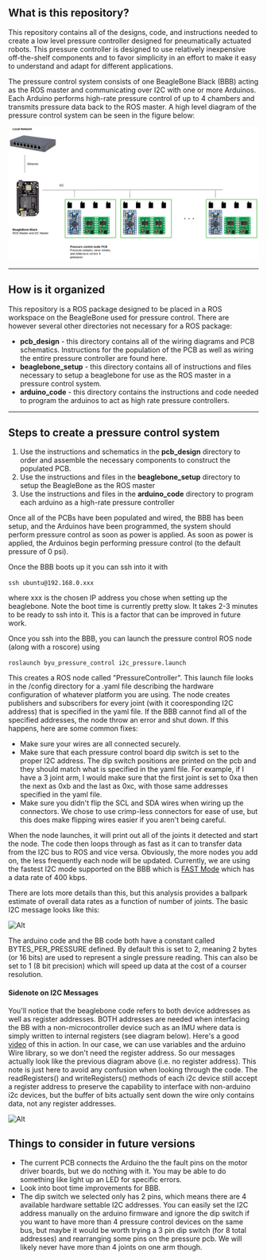 ## What is this repository?

This repository contains all of the designs, code, and instructions needed to create a low level pressure controller designed for pneumatically actuated robots. This pressure controller is designed to use relatively inexpensive off-the-shelf components and to favor simplicity in an effort to make it easy to understand and adapt for different applications.

The pressure control system consists of one BeagleBone Black (BBB) acting as the ROS master and communicating over I2C with one or more Arduinos. Each Arduino performs high-rate pressure control of up to 4 chambers and transmits pressure data back to the ROS master. A high level diagram of the pressure control system can be seen in the figure below:

![Alt](/pressure_control_system_diagram.png "Pressure Control System Diagram")

---

## How is it organized

This repository is a ROS package designed to be placed in a ROS workspace on the BeagleBone used for pressure control. There are however several other directories not necessary for a ROS package:

* **pcb_design** - this directory contains all of the wiring diagrams and PCB schematics. Instructions for the population of the PCB as well as wiring the entire pressure controller are found here.
* **beaglebone_setup** - this directory contains all of instructions and files necessary to setup a beaglebone for use as the ROS master in a pressure control system.
* **arduino_code** - this directory contains the instructions and code needed to program the arduinos to act as high rate pressure controllers.

---

## Steps to create a pressure control system

1. Use the instructions and schematics in the **pcb_design** directory to order and assemble the necessary components to construct the populated PCB.
2. Use the instructions and files in the **beaglebone_setup** directory to setup the BeagleBone as the ROS master
3. Use the instructions and files in the **arduino_code** directory to program each arduino as a high-rate pressure controller

Once all of the PCBs have been populated and wired, the BBB has been setup, and the Arduinos have been programmed, the system should perform pressure control as soon as power is applied. As soon as power is applied, the Arduinos begin performing pressure control (to the default pressure of 0 psi). 

Once the BBB boots up it you can ssh into it with 

```ssh ubuntu@192.168.0.xxx```

where xxx is the chosen IP address you chose when setting up the beaglebone. Note the boot time is currently pretty slow. It takes 2-3 minutes to be ready to ssh into it. This is a factor that can be improved in future work. 

Once you ssh into the BBB, you can launch the pressure control ROS node (along with a roscore) using 

``` roslaunch byu_pressure_control i2c_pressure.launch ```

This creates a ROS node called "PressureController". This launch file looks in the /config directory for a .yaml file describing the hardware configuration of whatever platform you are using. The node creates publishers and subscribers for every joint (with it cooresponding I2C address) that is specified in the yaml file. If the BBB cannot find all of the specified addresses, the node throw an error and shut down. If this happens, here are some common fixes:

* Make sure your wires are all connected securely.
* Make sure that each pressure control board dip switch is set to the proper I2C address. The dip switch positions are printed on the pcb and they should match what is specified in the yaml file. For example, if I have a 3 joint arm, I would make sure that the first joint is set to 0xa then the next as 0xb and the last as 0xc, with those same addresses specified in the yaml file. 
* Make sure you didn't flip the SCL and SDA wires when wiring up the connectors. We chose to use crimp-less connectors for ease of use, but this does make flipping wires easier if you aren't being careful. 

When the node launches, it will print out all of the joints it detected and start the node. The code then loops through as fast as it can to transfer data from the I2C bus to ROS and vice versa. Obviously, the more nodes you add on, the less frequently each node will be updated. Currently, we are using the fastest I2C mode supported on the BBB which is [FAST Mode](https://en.wikipedia.org/wiki/I%C2%B2C#:~:text=system%20of%20boards.-,I2C%20modes,-Mode%5B12%5D) which has a data rate of 400 kbps.

There are lots more details than this, but this analysis provides a ballpark estimate of overall data rates as a function of number of joints. The basic I2C message looks like this:

![Alt](/i2c_message.png "I2C Basics")

The arduino code and the BB code both have a constant called BYTES_PER_PRESSURE defined. By default this is set to 2, meaning 2 bytes (or 16 bits) are used to represent a single pressure reading. This can also be set to 1 (8 bit precision) which will speed up data at the cost of a courser resolution. 


#### Sidenote on I2C Messages
You'll notice that the beaglebone code refers to both device addresses as well as register addresses. BOTH addresses are needed when interfacing the BB with a non-microcontroller device such as an IMU where data is simply written to internal registers (see diagram below). Here's a good [video](https://www.youtube.com/watch?v=8C2zk6B-eLU&t=2847s) of this in action. In our case, we can use variables and the arduino Wire library, so we don't need the register address. So our messages actually look like the previous diagram above (i.e. no register address). This note is just here to avoid any confusion when looking through the code. The readRegisters() and writeRegisters() methods of each i2c device still accept a register address to preserve the capability to interface with non-arduino i2c devices, but the buffer of bits actually sent down the wire only contains data, not any register addresses. 

![Alt](/bigger_i2c_message.png "I2C Bigger")

## Things to consider in future versions

* The current PCB connects the Arduino the the fault pins on the motor driver boards, but we do nothing with it. You may be able to do something like light up an LED for specific errors.
* Look into boot time improvements for BBB.
* The dip switch we selected only has 2 pins, which means there are 4 available hardware settable I2C addresses. You can easily set the I2C address manually on the arduino firmware and ignore the dip switch if you want to have more than 4 pressure control devices on the same bus, but maybe it would be worth trying a 3 pin dip switch (for 8 total addresses) and rearranging some pins on the pressure pcb. We will likely never have more than 4 joints on one arm though. 


